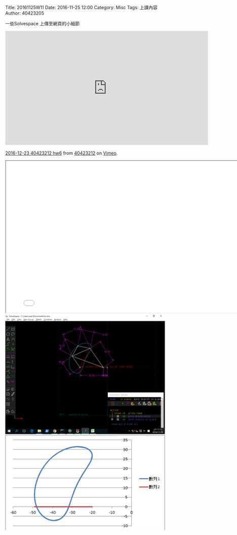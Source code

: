 Title: 20161125W11
Date: 2016-11-25 12:00
Category: Misc
Tags: 上課內容
Author: 40423205
<!-- PELICAN_END_SUMMARY -->
<p>一些Solvespace 上傳至網頁的小細節<p>
<iframe src="https://player.vimeo.com/video/196804285" width="640" height="360" frameborder="0" webkitallowfullscreen mozallowfullscreen allowfullscreen></iframe>
<p><a href="https://vimeo.com/196804285">2016-12-23 40423212 hw6</a> from <a href="https://vimeo.com/user45523667">40423212</a> on <a href="https://vimeo.com">Vimeo</a>.</p>

<iframe src="../data/test.html" width="800" height="480"></iframe>
<img src="./../data/121.png" width="800" />
<img src="./../data/12.png" width="800" />